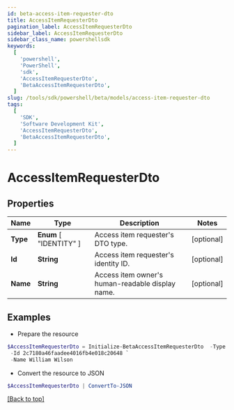 ```yaml
---
id: beta-access-item-requester-dto
title: AccessItemRequesterDto
pagination_label: AccessItemRequesterDto
sidebar_label: AccessItemRequesterDto
sidebar_class_name: powershellsdk
keywords:
  [
    'powershell',
    'PowerShell',
    'sdk',
    'AccessItemRequesterDto',
    'BetaAccessItemRequesterDto',
  ]
slug: /tools/sdk/powershell/beta/models/access-item-requester-dto
tags:
  [
    'SDK',
    'Software Development Kit',
    'AccessItemRequesterDto',
    'BetaAccessItemRequesterDto',
  ]
---
```


# AccessItemRequesterDto

## Properties

| Name | Type | Description | Notes |
| --- | --- | --- | --- |
| **Type** | **Enum** [ "IDENTITY" ] | Access item requester's DTO type. | [optional] |
| **Id** | **String** | Access item requester's identity ID. | [optional] |
| **Name** | **String** | Access item owner's human-readable display name. | [optional] |

## Examples

- Prepare the resource

```powershell
$AccessItemRequesterDto = Initialize-BetaAccessItemRequesterDto  -Type IDENTITY `
 -Id 2c7180a46faadee4016fb4e018c20648 `
 -Name William Wilson
```

- Convert the resource to JSON

```powershell
$AccessItemRequesterDto | ConvertTo-JSON
```

[[Back to top]](#)
